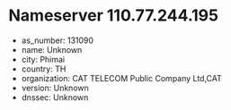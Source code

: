 # Nameserver 110.77.244.195

* as_number: 131090
* name: Unknown
* city: Phimai
* country: TH
* organization: CAT TELECOM Public Company Ltd,CAT
* version: Unknown
* dnssec: Unknown
